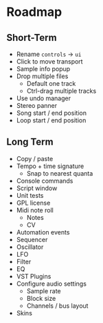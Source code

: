 # Roadmap

## Short-Term
- Rename `controls` -> `ui`
- Click to move transport
- Sample info popup
- Drop multiple files
  - Default one track
  - Ctrl-drag multiple tracks
- Use undo manager
- Stereo panner
- Song start / end position
- Loop start / end position


## Long Term

- Copy / paste
- Tempo + time signature
  - Snap to nearest quanta
- Console commands
- Script window
- Unit tests
- GPL license
- Midi note roll
  - Notes
  - CV
- Automation events
- Sequencer
- Oscillator
- LFO
- Filter
- EQ
- VST Plugins
- Configure audio settings
  - Sample rate
  - Block size
  - Channels / bus layout
- Skins
